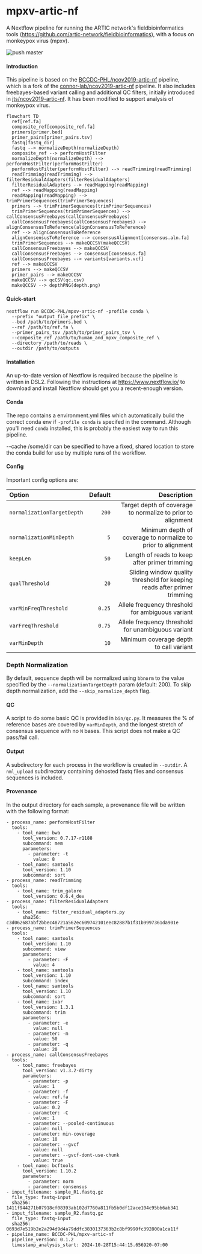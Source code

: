 # mpxv-artic-nf
A Nextflow pipeline for running the ARTIC network's fieldbioinformatics tools (https://github.com/artic-network/fieldbioinformatics), with a focus on monkeypox virus (mpxv).

![push master](https://github.com/BCCDC-PHL/mpxv-artic-nf/actions/workflows/push_master.yml/badge.svg)

#### Introduction

This pipeline is based on the [BCCDC-PHL/ncov2019-artic-nf](https://github.com/BCCDC-PHL/ncov2019-artic-nf) pipeline, which is a fork of the [connor-lab/ncov2019-artic-nf](https://github.com/connor-lab/ncov2019-artic-nf) pipeline. It also includes freebayes-based variant calling and additional QC filters, initially introduced in [jts/ncov2019-artic-nf](https://github.com/jts/ncov2019-artic-nf). It has been modified to support analysis of monkeypox virus.

```mermaid
flowchart TD
  ref[ref.fa]
  composite_ref[composite_ref.fa]
  primers[primer.bed]
  primer_pairs[primer_pairs.tsv]
  fastq[fastq_dir]
  fastq --> normalizeDepth(normalizeDepth)
  composite_ref --> performHostFilter
  normalizeDepth(normalizeDepth) --> performHostFilter(performHostFilter) 
  performHostFilter(performHostFilter) --> readTrimming(readTrimming)
  readTrimming(readTrimming) --> filterResidualAdapters(filterResidualAdapters)
  filterResidualAdapters --> readMapping(readMapping)
  ref --> readMapping(readMapping)
  readMapping(readMapping) --> trimPrimerSequences(trimPrimerSequences)
  primers --> trimPrimerSequences(trimPrimerSequences)
  trimPrimerSequences(trimPrimerSequences) --> callConsensusFreebayes(callConsensusFreebayes)
  callConsensusFreebayes(callConsensusFreebayes) --> alignConsensusToReference(alignConsensusToReference)
  ref --> alignConsensusToReference
  alignConsensusToReference --> consensusAlignment[consensus.aln.fa]
  trimPrimerSequences --> makeQCCSV(makeQCCSV)
  callConsensusFreebayes --> makeQCCSV
  callConsensusFreebayes --> consensus[consensus.fa]
  callConsensusFreebayes --> variants[variants.vcf]
  ref --> makeQCCSV
  primers --> makeQCCSV
  primer_pairs --> makeQCCSV
  makeQCCSV --> qcCSV(qc.csv)
  makeQCCSV --> depthPNG(depth.png)
```

#### Quick-start

```
nextflow run BCCDC-PHL/mpxv-artic-nf -profile conda \
  --prefix "output_file_prefix" \
  --bed /path/to/primers.bed \
  --ref /path/to/ref.fa \
  --primer_pairs_tsv /path/to/primer_pairs_tsv \
  --composite_ref /path/to/human_and_mpxv_composite_ref \
  --directory /path/to/reads \
  --outdir /path/to/outputs
```


#### Installation
An up-to-date version of Nextflow is required because the pipeline is written in DSL2. Following the instructions at https://www.nextflow.io/ to download and install Nextflow should get you a recent-enough version. 


#### Conda
The repo contains a environment.yml files which automatically build the correct conda env if `-profile conda` is specifed in the command. Although you'll need `conda` installed, this is probably the easiest way to run this pipeline.

--cache /some/dir can be specified to have a fixed, shared location to store the conda build for use by multiple runs of the workflow.

#### Config

Important config options are:

| Option                           | Default  | Description                                                                                                         |
|:---------------------------------|---------:|--------------------------------------------------------------------------------------------------------------------:|
| `normalizationTargetDepth`       | `200`    | Target depth of coverage to normalize to prior to alignment                                                         |
| `normalizationMinDepth`          | `5`      | Minimum depth of coverage to normalize to prior to alignment                                                        |
| `keepLen`                        | `50`     | Length of reads to keep after primer trimming                                                                       |
| `qualThreshold`                  | `20`     | Sliding window quality threshold for keeping reads after primer trimming                                            |
| `varMinFreqThreshold`            | `0.25`   | Allele frequency threshold for ambiguous variant                                                                    |
| `varFreqThreshold`               | `0.75`   | Allele frequency threshold for unambiguous variant                                                                  |
| `varMinDepth`                    | `10`     | Minimum coverage depth to call variant                                                                              |

### Depth Normalization
By default, sequence depth will be normalized using `bbnorm` to the value specified by the `--normalizationTargetDepth` param (default: 200). To skip depth normalization, add the `--skip_normalize_depth` flag.

#### QC
A script to do some basic QC is provided in `bin/qc.py`. It measures the % of reference bases are covered by `varMinDepth`, and the longest stretch of consensus sequence with no `N` bases. This script does not make a QC pass/fail call.

#### Output
A subdirectory for each process in the workflow is created in `--outdir`. A `nml_upload` subdirectory containing dehosted fastq files and consensus sequences is included. 

#### Provenance
In the output directory for each sample, a provenance file will be written with the following format:
```
- process_name: performHostFilter
  tools:
    - tool_name: bwa
      tool_version: 0.7.17-r1188
      subcommand: mem
      parameters:
        - parameter: -t
          value: 8
    - tool_name: samtools
      tool_version: 1.10
      subcommand: sort
- process_name: readTrimming
  tools:
    - tool_name: trim_galore
      tool_version: 0.6.4_dev
- process_name: filterResidualAdapters
  tools:
    - tool_name: filter_residual_adapters.py
      sha256: c3d062687abf2bbec48721a562ec609742101eec82887b1f31b9997361da901e
- process_name: trimPrimerSequences
  tools:
    - tool_name: samtools
      tool_version: 1.10
      subcommand: view
      parameters:
        - parameter: -F
          value: 4
    - tool_name: samtools
      tool_version: 1.10
      subcommand: index
    - tool_name: samtools
      tool_version: 1.10
      subcommand: sort
    - tool_name: ivar
      tool_version: 1.3.1
      subcommand: trim
      parameters:
        - parameter: -e
          value: null
        - parameter: -m
          value: 50
        - parameter: -q
          value: 20
- process_name: callConsensusFreebayes
  tools:
    - tool_name: freebayes
      tool_version: v1.3.2-dirty
      parameters:
        - parameter: -p
          value: 1
        - parameter: -f
          value: ref.fa
        - parameter: -F
          value: 0.2
        - parameter: -C
          value: 1
        - parameter: --pooled-continuous
          value: null
        - parameter: min-coverage
          value: 10
        - parameter: --gvcf
          value: null
        - parameter: --gvcf-dont-use-chunk
          value: true
    - tool_name: bcftools
      tool_version: 1.10.2
      parameters:
        - parameter: norm
        - parameter: consensus
- input_filename: sample_R1.fastq.gz
  file_type: fastq-input
  sha256: 1411f944271b07918cf08393ab102d7760a811fb5b0df12ace104c95bb6ab341
- input_filename: sample_R2.fastq.gz
  file_type: fastq-input
  sha256: 0693d7e519b2e2a294d9d4a79ddfc3830137363b2c8bf9990fc392800a1ca11f
- pipeline_name: BCCDC-PHL/mpxv-artic-nf
  pipeline_version: 0.1.2
  timestamp_analysis_start: 2024-10-28T15:44:15.656920-07:00

```
